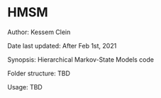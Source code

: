 # HMSM
Author: Kessem Clein

Date last updated: After Feb 1st, 2021

Synopsis: Hierarchical Markov-State Models code


Folder structure:
TBD


Usage:
TBD

